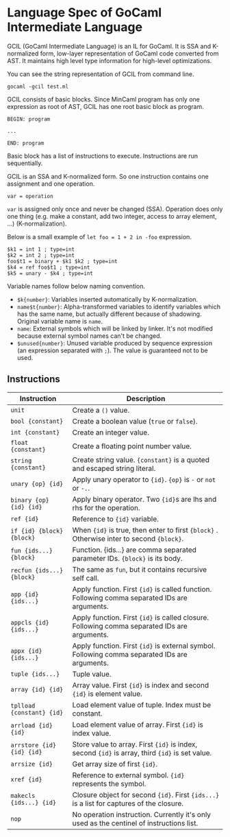 Language Spec of GoCaml Intermediate Language
=============================================

GCIL (GoCaml Intermediate Language) is an IL for GoCaml. It is SSA and K-normalized form, low-layer representation of GoCaml code converted from AST. It maintains high level type information for high-level optimizations.

You can see the string representation of GCIL from command line.

```
gocaml -gcil test.ml
```

GCIL consists of basic blocks. Since MinCaml program has only one expression as root of AST, GCIL has one root basic block as program.

```
BEGIN: program

...

END: program
```

Basic block has a list of instructions to execute. Instructions are run sequentially.

GCIL is an SSA and K-normalized form. So one instruction contains one assignment and one operation.

```
var = operation
```

`var` is assigned only once and never be changed (SSA). Operation does only one thing (e.g. make a constant, add two integer, access to array element, ...) (K-normalization).


Below is a small example of `let foo = 1 + 2 in -foo` expression.

```
$k1 = int 1 ; type=int
$k2 = int 2 ; type=int
foo$t1 = binary + $k1 $k2 ; type=int
$k4 = ref foo$t1 ; type=int
$k5 = unary - $k4 ; type=int
```

Variable names follow below naming convention.

- `$k{number}`: Variables inserted automatically by K-normalization.
- `name$t{number}`: Alpha-transformed variables to identify variables which has the same name, but actually different because of shadowing. Original variable name is `name`.
- `name`: External symbols which will be linked by linker. It's not modified because external symbol names can't be changed.
- `$unused{number}`: Unused variable produced by sequence expression (an expression separated with `;`). The value is guaranteed not to be used.

## Instructions

| Instruction               | Description                                                                                     |
|---------------------------|-------------------------------------------------------------------------------------------------|
| `unit`                    | Create a `()` value.                                                                            |
| `bool {constant}`         | Create a boolean value (`true` or `false`).                                                     |
| `int {constant}`          | Create an integer value.                                                                        |
| `float {constant}`        | Create a floating point number value.                                                           |
| `string {constant}`       | Create string value. `{constant}` is a quoted and escaped string literal.                       |
| `unary {op} {id}`         | Apply unary operator to `{id}`. `{op}` is `-` or `not` or `-.`.                                 |
| `binary {op} {id} {id}`   | Apply binary operator. Two `{id}`s are lhs and rhs for the operation.                           |
| `ref {id}`                | Reference to `{id}` variable.                                                                   |
| `if {id} {block} {block}` | When `{id}` is true, then enter to first `{block}` . Otherwise inter to second `{block}`.       |
| `fun {ids...} {block}`    | Function. {ids...} are comma separated parameter IDs. `{block}` is its body.                    |
| `recfun {ids...} {block}` | The same as `fun`, but it contains recursive self call.                                         |
| `app {id} {ids...}`       | Apply function. First `{id}` is called function. Following comma separated IDs are arguments.   |
| `appcls {id} {ids...}`    | Apply function. First `{id}` is called closure. Following comma separated IDs are arguments.    |
| `appx {id} {ids...}`      | Apply function. First `{id}` is external symbol. Following comma separated IDs are arguments.   |
| `tuple {ids...}`          | Tuple value.                                                                                    |
| `array {id} {id}`         | Array value. First `{id}` is index and second `{id}` is element value.                          |
| `tplload {constant} {id}` | Load element value of tuple. Index must be constant.                                            |
| `arrload {id} {id}`       | Load element value of array. First `{id}` is index value.                                       |
| `arrstore {id} {id} {id}` | Store value to array. First `{id}` is index, second `{id}` is array, third `{id}` is set value. |
| `arrsize {id}`            | Get array size of first `{id}`.                                                                 |
| `xref {id}`               | Reference to external symbol. `{id}` represents the symbol.                                     |
| `makecls {ids...} {id}`   | Closure object for second `{id}`. First `{ids...}` is a list for captures of the closure.       |
| `nop`                     | No operation instruction. Currently it's only used as the centinel of instructions list.        |

